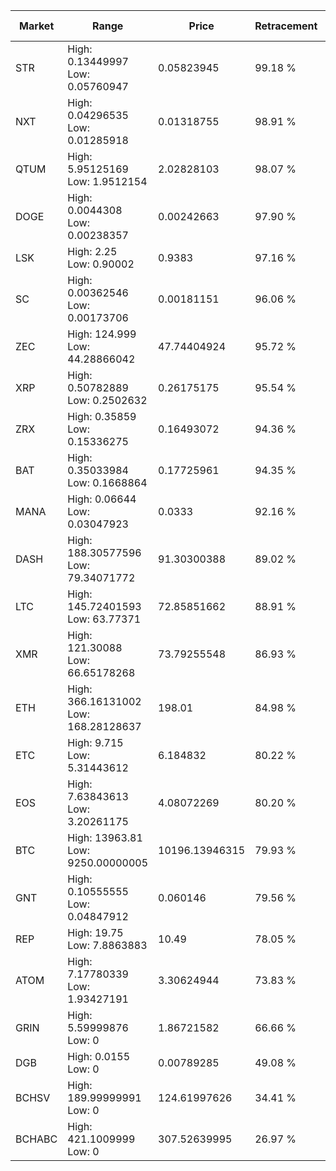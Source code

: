 | Market | Range | Price| Retracement | Doubles to 50% |
| --- | --- | --- | --- | --- |
| STR | High: 0.13449997<br />Low: 0.05760947 | 0.05823945 | 99.18 % | 1.65 |
| NXT | High: 0.04296535<br />Low: 0.01285918 | 0.01318755 | 98.91 % | 2.12 |
| QTUM | High: 5.95125169<br />Low: 1.9512154 | 2.02828103 | 98.07 % | 1.95 |
| DOGE | High: 0.0044308<br />Low: 0.00238357 | 0.00242663 | 97.90 % | 1.40 |
| LSK | High: 2.25<br />Low: 0.90002 | 0.9383 | 97.16 % | 1.68 |
| SC | High: 0.00362546<br />Low: 0.00173706 | 0.00181151 | 96.06 % | 1.48 |
| ZEC | High: 124.999<br />Low: 44.28866042 | 47.74404924 | 95.72 % | 1.77 |
| XRP | High: 0.50782889<br />Low: 0.2502632 | 0.26175175 | 95.54 % | 1.45 |
| ZRX | High: 0.35859<br />Low: 0.15336275 | 0.16493072 | 94.36 % | 1.55 |
| BAT | High: 0.35033984<br />Low: 0.1668864 | 0.17725961 | 94.35 % | 1.46 |
| MANA | High: 0.06644<br />Low: 0.03047923 | 0.0333 | 92.16 % | 1.46 |
| DASH | High: 188.30577596<br />Low: 79.34071772 | 91.30300388 | 89.02 % | 1.47 |
| LTC | High: 145.72401593<br />Low: 63.77371 | 72.85851662 | 88.91 % | 1.44 |
| XMR | High: 121.30088<br />Low: 66.65178268 | 73.79255548 | 86.93 % | 1.27 |
| ETH | High: 366.16131002<br />Low: 168.28128637 | 198.01 | 84.98 % | 1.35 |
| ETC | High: 9.715<br />Low: 5.31443612 | 6.184832 | 80.22 % | 1.22 |
| EOS | High: 7.63843613<br />Low: 3.20261175 | 4.08072269 | 80.20 % | 1.33 |
| BTC | High: 13963.81<br />Low: 9250.00000005 | 10196.13946315 | 79.93 % | 1.14 |
| GNT | High: 0.10555555<br />Low: 0.04847912 | 0.060146 | 79.56 % | 1.28 |
| REP | High: 19.75<br />Low: 7.8863883 | 10.49 | 78.05 % | 1.32 |
| ATOM | High: 7.17780339<br />Low: 1.93427191 | 3.30624944 | 73.83 % | 1.38 |
| GRIN | High: 5.59999876<br />Low: 0 | 1.86721582 | 66.66 % | 1.50 |
| DGB | High: 0.0155<br />Low: 0 | 0.00789285 | 49.08 % | 0.00 |
| BCHSV | High: 189.99999991<br />Low: 0 | 124.61997626 | 34.41 % | 0.00 |
| BCHABC | High: 421.1009999<br />Low: 0 | 307.52639995 | 26.97 % | 0.00 |
